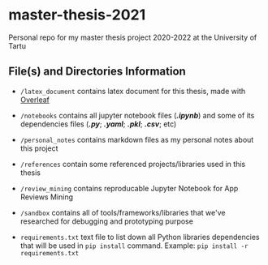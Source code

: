 # master-thesis-2021
Personal repo for my master thesis project 2020-2022 at the University of Tartu



## File(s) and Directories Information

- `/latex_document`
  contains latex document for this thesis, made with [Overleaf](https://www.overleaf.com/)

- `/notebooks`
  contains all jupyter notebook files (***.ipynb***) and some of its dependencies files (***.py***; ***.yaml***; ***.pkl***; ***.csv***; etc)

- `/personal_notes`
  contains markdown files as my personal notes about this project

- `/references`
  contain some referenced projects/libraries used in this thesis

- `/review_mining`
  contains reproducable Jupyter Notebook for App Reviews Mining

- `/sandbox`
  contains all of tools/frameworks/libraries that we've researched for debugging and prototyping purpose

- `requirements.txt`
  text file to list down all Python libraries dependencies that will be used in `pip install` command. Example: `pip install -r requirements.txt`
